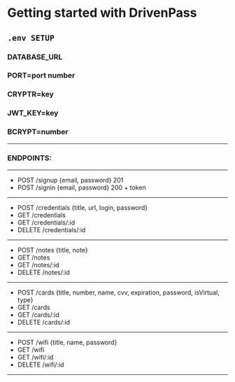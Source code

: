# Getting started with DrivenPass

## `.env SETUP`

### DATABASE_URL
### PORT=port number
### CRYPTR=key
### JWT_KEY=key
### BCRYPT=number
----
### ENDPOINTS:
---
 - POST /signup {email, password} 201
 - POST /signin {email, password} 200 + token
---
 - POST /credentials {title, url, login, password}
 - GET /credentials
 - GET /credentials/:id
 - DELETE /credentials/:id
----
 - POST /notes {title, note}
 - GET /notes
 - GET /notes/:id
 - DELETE /notes/:id
----
 - POST /cards {title, number, name, cvv, expiration, password, isVirtual, type}
 - GET /cards
 - GET /cards/:id 
 - DELETE /cards/:id
----
 - POST /wifi {title, name, password}
 - GET /wifi
 - GET /wifi/:id
 - DELETE /wifi/:id 
 ----